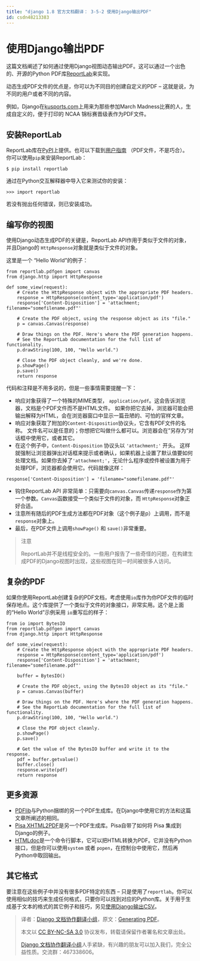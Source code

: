 ```yaml
---
title: "django 1.8 官方文档翻译： 3-5-2 使用Django输出PDF"
id: csdn48213383
---
```


# 使用Django输出PDF

这篇文档阐述了如何通过使用Django视图动态输出PDF。这可以通过一个出色的、开源的Python PDF库[ReportLab](http://www.reportlab.com/opensource/)来实现。

动态生成PDF文件的优点是，你可以为不同目的创建自定义的PDF – 这就是说，为不同的用户或者不同的内容。

例如，Django在[kusports.com](http://www.kusports.com/)上用来为那些参加March Madness比赛的人，生成自定义的，便于打印的 NCAA 锦标赛晋级表作为PDF文件。

## 安装ReportLab

ReportLab库在[PyPI](https://pypi.python.org/pypi/reportlab)上提供。也可以下载到[用户指南](http://www.reportlab.com/docs/reportlab-userguide.pdf) （PDF文件，不是巧合）。 你可以使用`pip`来安装ReportLab：

```
$ pip install reportlab
```

通过在Python交互解释器中导入它来测试你的安装：

```
>>> import reportlab
```

若没有抛出任何错误，则已安装成功。

## 编写你的视图

使用Django动态生成PDF的关键是，ReportLab API作用于类似于文件的对象，并且Django的 `HttpResponse`对象就是类似于文件的对象。

这里是一个 “Hello World”的例子：

```
from reportlab.pdfgen import canvas
from django.http import HttpResponse

def some_view(request):
    # Create the HttpResponse object with the appropriate PDF headers.
    response = HttpResponse(content_type='application/pdf')
    response['Content-Disposition'] = 'attachment; filename="somefilename.pdf"'

    # Create the PDF object, using the response object as its "file."
    p = canvas.Canvas(response)

    # Draw things on the PDF. Here's where the PDF generation happens.
    # See the ReportLab documentation for the full list of functionality.
    p.drawString(100, 100, "Hello world.")

    # Close the PDF object cleanly, and we're done.
    p.showPage()
    p.save()
    return response
```

代码和注释是不用多说的，但是一些事情需要提醒一下：

*   响应对象获得了一个特殊的MIME类型， `application/pdf`。这会告诉浏览器，文档是个PDF文件而不是HTML文件。 如果你把它去掉，浏览器可能会把输出解释为HTML，会在浏览器窗口中显示一篇丑陋的、可怕的官样文章。
*   响应对象获取了附加的`Content-Disposition`协议头，它含有PDF文件的名称。 文件名可以是任意的；你想把它叫做什么都可以。浏览器会在”另存为“对话框中使用它，或者其它。
*   在这个例子中，`Content-Disposition` 协议头以 `'attachment;'` 开头。 这样就强制让浏览器弹出对话框来提示或者确认，如果机器上设置了默认值要如何处理文档。如果你去掉了`'attachment;'`，无论什么程序或控件被设置为用于处理PDF，浏览器都会使用它。代码就像这样：

```
response['Content-Disposition'] = 'filename="somefilename.pdf"'
```

*   钩住ReportLab API 非常简单：只需要向`canvas.Canvas`传递`response`作为第一个参数。`Canvas`函数接受一个类似于文件的对象，而 `HttpResponse`对象正好合适。
*   注意所有随后的PDF生成方法都在PDF对象（这个例子是p）上调用，而不是`response`对象上。
*   最后，在PDF文件上调用`showPage()` 和 `save()`非常重要。

> 注意
> 
> ReportLab并不是线程安全的。一些用户报告了一些奇怪的问题，在构建生成PDF的Django视图时出现，这些视图在同一时间被很多人访问。

## 复杂的PDF

如果你使用ReportLab创建复杂的PDF文档，考虑使用`io`库作为你PDF文件的临时保存地点。这个库提供了一个类似于文件的对象接口，非常实用。这个是上面的“Hello World”示例采用 `io`重写后的样子：

```
from io import BytesIO
from reportlab.pdfgen import canvas
from django.http import HttpResponse

def some_view(request):
    # Create the HttpResponse object with the appropriate PDF headers.
    response = HttpResponse(content_type='application/pdf')
    response['Content-Disposition'] = 'attachment; filename="somefilename.pdf"'

    buffer = BytesIO()

    # Create the PDF object, using the BytesIO object as its "file."
    p = canvas.Canvas(buffer)

    # Draw things on the PDF. Here's where the PDF generation happens.
    # See the ReportLab documentation for the full list of functionality.
    p.drawString(100, 100, "Hello world.")

    # Close the PDF object cleanly.
    p.showPage()
    p.save()

    # Get the value of the BytesIO buffer and write it to the response.
    pdf = buffer.getvalue()
    buffer.close()
    response.write(pdf)
    return response
```

## 更多资源

*   [PDFlib](http://www.pdflib.org/)与Python捆绑的另一个PDF生成库。在Django中使用它的方法和这篇文章所阐述的相同。
*   [Pisa XHTML2PDF](http://www.xhtml2pdf.com/)是另一个PDF生成库。Pisa自带了如何将 Pisa 集成到 Django的例子。
*   [HTMLdoc](http://www.htmldoc.org/)是一个命令行脚本，它可以把HTML转换为PDF。它并没有Python接口，但是你可以使用`system` 或者 `popen`，在控制台中使用它，然后再Python中取回输出。

## 其它格式

要注意在这些例子中并没有很多PDF特定的东西 – 只是使用了`reportlab`。你可以使用相似的技巧来生成任何格式，只要你可以找到对应的Python库。关于用于生成基于文本的格式的其它例子和技巧，另见[使用Django输出CSV](http://python.usyiyi.cn/django/howto/outputting-csv.html)。

> 译者：[Django 文档协作翻译小组](http://python.usyiyi.cn/django/index.html)，原文：[Generating PDF](https://docs.djangoproject.com/en/1.8/howto/outputting-pdf/)。
> 
> 本文以 [CC BY-NC-SA 3.0](http://creativecommons.org/licenses/by-nc-sa/3.0/cn/) 协议发布，转载请保留作者署名和文章出处。
> 
> [Django 文档协作翻译小组](http://python.usyiyi.cn/django/index.html)人手紧缺，有兴趣的朋友可以加入我们，完全公益性质。交流群：467338606。